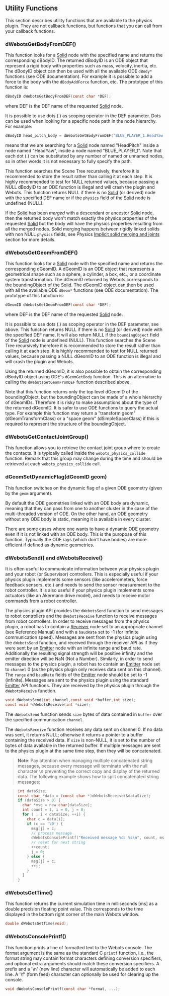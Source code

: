 ## Utility Functions

This section describes utility functions that are available to the physics
plugin. They are not callback functions, but functions that you can call from
your callback functions.

### dWebotsGetBodyFromDEF()

This function looks for a [Solid](solid.md) node with the specified name and
returns the corresponding dBodyID. The returned dBodyID is an ODE object that
represent a rigid body with properties such as mass, velocity, inertia, etc. The
dBodyID object can then be used with all the available ODE `dBody*` functions
(see ODE documentation). For example it is possible to add a force to the body
with the `dBodyAddForce` function, etc. The prototype of this function is:

```c
dBodyID dWebotsGetBodyFromDEF(const char *DEF);
```

where DEF is the DEF name of the requested [Solid](solid.md) node.

It is possible to use dots (.) as scoping operator in the DEF parameter. Dots
can be used when looking for a specific node path in the node hierarchy. For
example:

```c
dBodyID head_pitch_body = dWebotsGetBodyFromDEF("BLUE_PLAYER_1.HeadYaw.HeadPitch");
```

means that we are searching for a [Solid](solid.md) node named "HeadPitch"
inside a node named "HeadYaw", inside a node named "BLUE\_PLAYER\_1". Note that
each dot (.) can be substituted by any number of named or unnamed nodes, so in
other words it is not necessary to fully specify the path.

This function searches the Scene Tree recursively, therefore it is recommended
to store the result rather than calling it at each step. It is highly
recommended to test for NULL returned values, because passing a NULL dBodyID to
an ODE function is illegal and will crash the plugin and Webots. This function
returns NULL if there is no [Solid](solid.md) (or derived) node with the
specified DEF name or if the `physics` field of the [Solid](solid.md) node is
undefined (NULL).

If the [Solid](solid.md) has been *merged* with a descendant or ancestor
[Solid](solid.md) node, then the returned body won't match exactly the physics
properties of the requested [Solid](solid.md) but the body will have the physics
properties resulting from all the merged nodes. Solid merging happens between
rigidly linked solids with non NULL `physics` fields, see Physics [ Implicit
solid merging and joints](physics.md#implicit-solid-merging-and-joints) section
for more details.

### dWebotsGetGeomFromDEF()

This function looks for a [Solid](solid.md) node with the specified name and
returns the corresponding dGeomID. A dGeomID is an ODE object that represents a
geometrical shape such as a sphere, a cylinder, a box, etc., or a coordinate
system transformation. The dGeomID returned by Webots corresponds to the
boundingObject of the [Solid](solid.md). The dGeomID object can then be used
with all the available ODE `dGeom*` functions (see ODE documentation). The
prototype of this function is:

```c
dGeomID dWebotsGetGeomFromDEF(const char *DEF);
```

where DEF is the DEF name of the requested [Solid](solid.md) node.

It is possible to use dots (.) as scoping operator in the DEF parameter, see
above. This function returns NULL if there is no [Solid](solid.md) (or derived)
node with the specified DEF name. It will also return NULL if the
`boundingObject` field of the [Solid](solid.md) node is undefined (NULL). This
function searches the Scene Tree recursively therefore it is recommended to
store the result rather than calling it at each step. It is highly recommended
to test for NULL returned values, because passing a NULL dGeomID to an ODE
function is illegal and will crash the plugin and Webots.

Using the returned dGeomID, it is also possible to obtain the corresponding
dBodyID object using ODE's `dGeomGetBody` function. This is an alternative to
calling the `dWebotsGetGeomFromDEF` function described above.

Note that this function returns only the top level dGeomID of the
boundingObject, but the boundingObject can be made of a whole hierarchy of
dGeomIDs. Therefore it is risky to make assumptions about the type of the
returned dGeomID. It is safer to use ODE functions to query the actual type. For
example this function may return a "transform geom" (dGeomTransformClass) or a
"space geom" (dSimpleSpaceClass) if this is required to represent the structure
of the boundingObject.

### dWebotsGetContactJointGroup()

This function allows you to retrieve the contact joint group where to create the
contacts. It is typically called inside the `webots_physics_collide` function.
Remark that this group may change during the time and should be retrieved at
each `webots_physics_collide` call.

### dGeomSetDynamicFlag(dGeomID geom)

This function switches on the dynamic flag of a given ODE geometry (given by the
`geom` argument).

By default the ODE geometries linked with an ODE body are dynamic, meaning that
they can pass from one to another cluster in the case of the multi-threaded
version of ODE. On the other hand, an ODE geometry without any ODE body is
static, meaning it is available in every cluster.

There are some cases where one wants to have a dynamic ODE geometry even if it
is not linked with an ODE body. This is the puropose of this function. Typically
the ODE rays (which don't have bodies) are more efficient if defined as dynamic
geometries.

### dWebotsSend() and dWebotsReceive()

It is often useful to communicate information between your physics plugin and
your robot (or Supervisor) controllers. This is especially useful if your
physics plugin implements some sensors (like accelerometers, force feedback
sensors, etc.) and needs to send the sensor measurement to the robot controller.
It is also useful if your physics plugin implements some actuators (like an
Akermann drive model), and needs to receive motor commands from a robot
controller.

The physics plugin API provides the `dWebotsSend` function to send messages to
robot controllers and the `dWebotsReceive` function to receive messages from
robot controllers. In order to receive messages from the physics plugin, a robot
has to contain a [Receiver](receiver.md) node set to an appropriate channel (see
Reference Manual) and with a `baudRate` set to -1 (for infinite communication
speed).
Messages are sent from the physics plugin using the `dWebotsSend`
function, and received through the receiver API as if they were sent by an
[Emitter](emitter.md) node with an infinite range and baud rate.
Additionally the resulting signal strength will be positive infinity and the emitter direction will be NaN (Not a Number).
Similarly, in order to send messages to the physics plugin, a robot has to contain an
[Emitter](emitter.md) node set to `channel` 0 (as the physics plugin only
receives data sent on this channel). The `range` and `baudRate` fields of the
[Emitter](emitter.md) node should be set to -1 (infinite). Messages are sent to
the physics plugin using the standard [Emitter](emitter.md) API functions. They
are received by the physics plugin through the `dWebotsReceive` function.

```c
void dWebotsSend(int channel,const void *buffer,int size);
const void *dWebotsReceive(int *size);
```

The `dWebotsSend` function sends `size` bytes of data contained in `buffer`
over the specified communication `channel`.

The `dWebotsReceive` function receives any data sent on channel 0. If no data
was sent, it returns NULL; otherwise it returns a pointer to a buffer containing
the received data. If `size` is non-NULL, it is set to the number of bytes of
data available in the returned buffer. If multiple messages are sent to the
physics plugin at the same time step, then they will be concatenated.

> **Note**:
Pay attention when managing multiple concatenated string messages, because every
message will terminate with the null character `\0` preventing the correct copy
and display of the returned data. The following example shows how to split
concatenated string messages:

> ```c
> int dataSize;
> const char *data = (const char *)dWebotsReceive(&dataSize);
> if (dataSize > 0) {
>   char *msg = new char[dataSize];
>   int count = 1, i = 0, j = 0;
>   for ( ; i < dataSize; ++i) {
>     char c = data[i];
>     if (c == '\0') {
>       msg[j] = c;
>       // process message
>       dWebotsConsolePrintf("Received message %d: %s\n", count, msg);
>       // reset for next string
>       ++count;
>       j = 0;
>     } else {
>       msg[j] = c;
>       ++j;
>     }
>   }
> }
> ```

### dWebotsGetTime()

This function returns the current simulation time in milliseconds [ms] as a
double precision floating point value. This corresponds to the time displayed in
the bottom right corner of the main Webots window.

```c
double dWebotsGetTime(void);
```

### dWebotsConsolePrintf()

This function prints a line of formatted text to the Webots console. The format
argument is the same as the standard C `printf` function, i.e., the format
string may contain format characters defining conversion specifiers, and
optional extra arguments should match these conversion specifiers. A prefix and
a '\n' (new line) character will automatically be added to each line. A '\f'
(form feed) character can optionally be used for clearing up the console.

```c
void dWebotsConsolePrintf(const char *format, ...);
```
